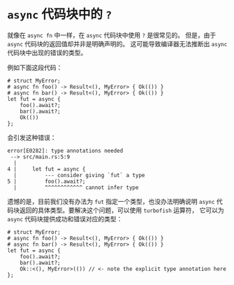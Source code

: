 # `async` 代码块中的 `?`

就像在 `async fn` 中一样，在 `async` 代码块中使用 `?` 是很常见的。
但是，由于 `async` 代码块的返回值却并非是明确声明的。
这可能导致编译器无法推断出 `async` 代码块中出现的错误的类型。

例如下面这段代码：

```rust,edition2018
# struct MyError;
# async fn foo() -> Result<(), MyError> { Ok(()) }
# async fn bar() -> Result<(), MyError> { Ok(()) }
let fut = async {
    foo().await?;
    bar().await?;
    Ok(())
};
```

会引发这种错误：

```
error[E0282]: type annotations needed
 --> src/main.rs:5:9
  |
4 |     let fut = async {
  |         --- consider giving `fut` a type
5 |         foo().await?;
  |         ^^^^^^^^^^^^ cannot infer type
```

遗憾的是，目前我们没有办法为 `fut` 指定一个类型，也没办法明确说明 `async`
代码块返回的具体类型。要解决这个问题，可以使用 `turbofish` 运算符，
它可以为 `async` 代码块提供成功和错误对应的类型：

```rust,edition2018
# struct MyError;
# async fn foo() -> Result<(), MyError> { Ok(()) }
# async fn bar() -> Result<(), MyError> { Ok(()) }
let fut = async {
    foo().await?;
    bar().await?;
    Ok::<(), MyError>(()) // <- note the explicit type annotation here
};
```


